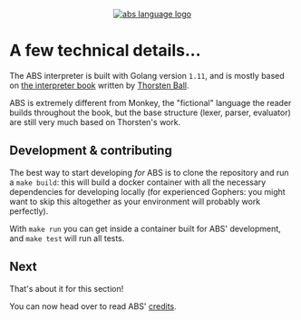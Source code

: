 <p align="center">
  <a href="https://abs-lang.org/">
    <img alt="abs language logo" src="https://github.com/odino/abs/blob/master/bin/abs-horizontal.png?raw=true">
  </a>
</p>

# A few technical details...

The ABS interpreter is built with Golang version `1.11`, and is mostly based
on [the interpreter book](https://interpreterbook.com/) written by
[Thorsten Ball](https://twitter.com/thorstenball).

ABS is extremely different from Monkey, the "fictional" language the reader
builds throughout the book, but the base structure (lexer, parser, evaluator)
are still very much based on Thorsten's work.

## Development & contributing

The best way to start developing *for* ABS is to clone the repository
and run a `make build`: this will build a docker container with all
the necessary dependencies for developing locally (for experienced
Gophers: you might want to skip this altogether as your environment
will probably work perfectly).

With `make run` you can get inside a container built for ABS'
development, and `make test` will run all tests.

## Next

That's about it for this section!

You can now head over to read ABS' [credits](/misc/credits).